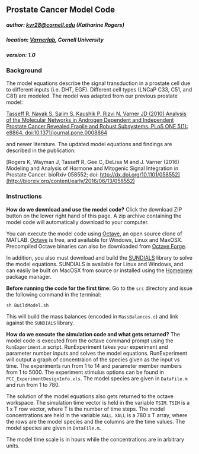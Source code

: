## Prostate Cancer Model Code

##### author: kvr28@cornell.edu (Katharine Rogers)
##### location: [Varnerlab](http://www.varnerlab.org), Cornell University
##### version: 1.0

### Background
The model equations describe the signal transduction in a prostate cell due to different inputs (i.e. DHT, EGF). Different cell types (LNCaP C33, C51, and C81) are modeled.
The model was adapted from our previous prostate model:

[Tasseff R, Nayak S, Salim S, Kaushik P, Rizvi N, Varner JD (2010) Analysis of the Molecular Networks in Androgen Dependent and Independent Prostate Cancer Revealed Fragile and Robust Subsystems. PLoS ONE 5(1): e8864. doi:10.1371/journal.pone.0008864](http://journals.plos.org/plosone/article?id=10.1371/journal.pone.0008864)

and newer literature. The updated model equations and findings are described in the publication:

[Rogers K, Wayman J, Tasseff R, Gee C, DeLisa M and J. Varner (2016) Modeling and Analysis of Hormone and Mitogenic Signal Integration in Prostate Cancer. bioRxiv 058552; doi: http://dx.doi.org/10.1101/058552](http://biorxiv.org/content/early/2016/06/13/058552)

### Instructions

__How do we download and use the model code?__
Click the download ZIP button on the lower right hand of this page. A zip archive containing the model code will automatically download to your computer.

You can execute the model code using [Octave](https://www.gnu.org/software/octave/),
an open source clone of MATLAB. [Octave](https://www.gnu.org/software/octave/) is free, and available for Windows, Linux and MaxOSX.
Precompiled Octave binaries can also be downloaded from [Octave Forge](http://octave.sourceforge.net).

In addition, you also must download and build the [SUNDIALS](http://computation.llnl.gov/projects/sundials-suite-nonlinear-differential-algebraic-equation-solvers) library
to solve the model equations. SUNDIALS is available for Linux and Windows, and can easily be built on MacOSX from source or installed using the [Homebrew](http://brew.sh) package manager.

__Before running the code for the first time:__
Go to the ```src``` directory and issue the following command in the terminal:

```
sh BuildModel.sh
```

This will build the mass balances (encoded in ```MassBalances.c```) and link against the ```SUNDIALS``` library. 


__How do we execute the simulation code and what gets returned?__
The model code is executed from the octave command prompt using the ```RunExperiment.m``` script. RunExperiment takes your experiment and parameter number inputs and solves the
model equations. RunExperiment will output a graph of concentraion of the species given as the input vs time.
The experiments run from 1 to 14 and parameter member numbers from 1 to 5000. The experiment stimulus options can be found in ```PCC_ExperimentDesignInfo.xls```.
The model species are given in ```DataFile.m``` and run from 1 to 780.

The solution of the model equations also gets returned to the octave workspace. The simulation time vector is held in the variable ```TSIM```. ```TSIM``` is a 1 x T
row vector, where T is the number of time steps. The model concentrations are held in the variable ```XALL```. ```XALL``` is a 780 x T array, where the rows are  the model species and the columns are the time values. The model species are given in ```DataFile.m```.

The model time scale is in hours while the concentrations are in arbitrary units.

